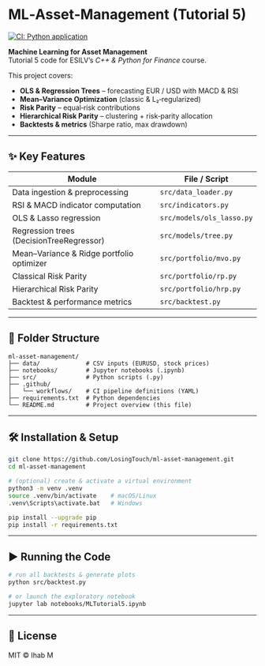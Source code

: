 # ML‑Asset‑Management (Tutorial 5)

[![CI: Python application](https://github.com/LosingTouch/ml-asset-management/actions/workflows/python-app.yml/badge.svg)](https://github.com/LosingTouch/ml-asset-management/actions/workflows/python-app.yml)

**Machine Learning for Asset Management**  
Tutorial 5 code for ESILV’s *C++ & Python for Finance* course.

This project covers:

- **OLS & Regression Trees** – forecasting EUR / USD with MACD & RSI  
- **Mean–Variance Optimization** (classic & L₂‑regularized)  
- **Risk Parity** – equal‑risk contributions  
- **Hierarchical Risk Parity** – clustering + risk‑parity allocation  
- **Backtests & metrics** (Sharpe ratio, max drawdown)

---

## ✨ Key Features

| Module                                    | File / Script                        |
|-------------------------------------------|--------------------------------------|
| Data ingestion & preprocessing            | `src/data_loader.py`                 |
| RSI & MACD indicator computation          | `src/indicators.py`                  |
| OLS & Lasso regression                    | `src/models/ols_lasso.py`            |
| Regression trees (DecisionTreeRegressor)  | `src/models/tree.py`                 |
| Mean–Variance & Ridge portfolio optimizer | `src/portfolio/mvo.py`               |
| Classical Risk Parity                     | `src/portfolio/rp.py`                |
| Hierarchical Risk Parity                  | `src/portfolio/hrp.py`               |
| Backtest & performance metrics            | `src/backtest.py`                    |

---

## 📁 Folder Structure

```
ml-asset-management/
├── data/             # CSV inputs (EURUSD, stock prices)
├── notebooks/        # Jupyter notebooks (.ipynb)
├── src/              # Python scripts (.py)
├── .github/
│   └── workflows/    # CI pipeline definitions (YAML)
├── requirements.txt  # Python dependencies
└── README.md         # Project overview (this file)
```

---

## 🛠️ Installation & Setup

```bash
git clone https://github.com/LosingTouch/ml-asset-management.git
cd ml-asset-management

# (optional) create & activate a virtual environment
python3 -m venv .venv
source .venv/bin/activate    # macOS/Linux
.venv\Scripts\activate.bat   # Windows

pip install --upgrade pip
pip install -r requirements.txt
```

---

## ▶️ Running the Code

```bash
# run all backtests & generate plots
python src/backtest.py

# or launch the exploratory notebook
jupyter lab notebooks/MLTutorial5.ipynb
```

---

## 📜 License

MIT © Ihab M


